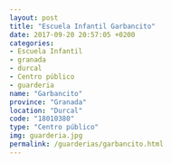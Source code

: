 ```yaml
---
layout: post
title: "Escuela Infantil Garbancito"
date: 2017-09-20 20:57:05 +0200
categories:
- Escuela Infantil
- granada
- durcal
- Centro público
- guarderia
name: "Garbancito"
province: "Granada"
location: "Durcal"
code: "18010380"
type: "Centro público"
img: guarderia.jpg
permalink: /guarderias/garbancito.html
---
```

